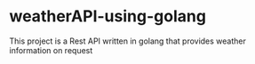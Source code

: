 # weatherAPI-using-golang
This project is a Rest API written in golang that provides weather information on request
